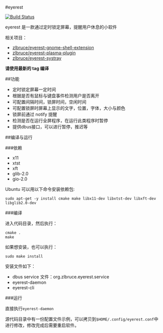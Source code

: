 #eyerest

[![Build Status](https://travis-ci.org/zlbruce/eyerest.svg?branch=master)](https://travis-ci.org/zlbruce/eyerest)

eyerest 是一款通过定时锁定屏幕，提醒用户休息的小软件

相关项目：
* [zlbruce/eyerest-gnome-shell-extension](https://github.com/zlbruce/eyerest-gnome-shell-extension)
* [zlbruce/eyerest-plasma-plugin](https://github.com/zlbruce/eyerest-plasma-plugin)
* [zlbruce/eyerest-systray](https://github.com/zlbruce/eyerest-systray)

**请使用最新的 tag 编译**

##功能

* 定时锁定屏幕一定时间
* 根据是否有鼠标与键盘事件检测用户是否离开
* 可配置间隔时间，锁屏时间，空闲时间
* 可配置锁屏时屏幕上显示的文字，位置，字体，大小与颜色
* 锁屏前通过 notify 提醒
* 检测是否在运行全屏程序，在运行此类程序时暂停
* 提供dbus接口，可以进行暂停，推迟等

##编译与运行

###依赖

* x11
* xtst
* xft
* glib-2.0
* gio-2.0

Ubuntu 可以用以下命令安装依赖包:

    sudo apt-get -y install cmake make libx11-dev libxtst-dev libxft-dev libglib2.0-dev

###编译

进入代码目录，然后执行：

    cmake .
    make

如果想安装，也可以执行：

    sudo make install

安装文件如下：

* dbus service 文件：org.zlbruce.eyerest.service
* eyerest-daemon
* eyerest-cli

###运行

直接执行`eyerest-daemon`

源代码目录中有一份配置文件示例，可以拷贝到`$HOME/.config/eyerest.conf`中进行修改，修改完成后需要重启软件。

